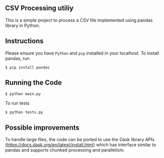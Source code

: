 ## CSV Processing utiliy
This is a simple project to process a CSV file implemented using pandas library in Python.

## Instructions
Please ensure you have `Python` and `pip` installed in your localhost.
To install pandas, run
    
    $ pip install pandas

## Running the Code
    $ python main.py

To run tests

    $ python tests.py

## Possible improvements
To handle large files, the code can be ported to use the Dask library APIs (https://docs.dask.org/en/latest/install.html) which has interface similar to pandas and supports chunked processing and parallelism.